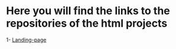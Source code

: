 # Here you will find the links to the repositories of the html projects

1- [Landing-page](https://github.com/misaelortizdp/landing-page-Arena.git)
